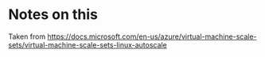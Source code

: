 # Notes on this 


Taken from https://docs.microsoft.com/en-us/azure/virtual-machine-scale-sets/virtual-machine-scale-sets-linux-autoscale
